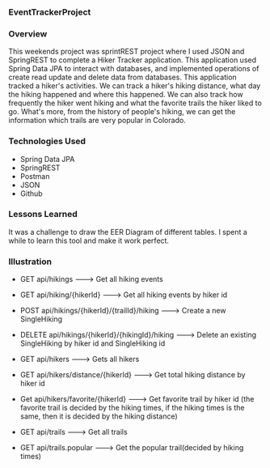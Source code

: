 ### EventTrackerProject

### Overview
This weekends project was sprintREST project where I used JSON and SpringREST to complete a Hiker Tracker application.
This application used Spring Data JPA to interact with databases, and implemented operations of create read update and delete data from databases.
This application tracked a hiker's activities. We can track a hiker's hiking distance, what day the hiking happened and where this happened. We can also track how frequently the hiker went hiking and what the favorite trails the hiker liked to go. What's more, from the history of people's hiking, we can get the information which trails are very popular in Colorado.

### Technologies Used
* Spring Data JPA
* SpringREST
* Postman
* JSON
* Github

### Lessons Learned
It was a challenge to draw the EER Diagram of different tables. I spent a while to learn this tool and make it work perfect.

### Illustration
* GET api/hikings   --->                                  Get all hiking events
* GET api/hiking/{hikerId}    --->                        Get all hiking events by hiker id
* POST api/hikings/{hikerId}/{trailId}/hiking --->        Create a new SingleHiking
* DELETE api/hikings/{hikerId}/{hikingId}/hiking  --->    Delete an existing SingleHiking by hiker id and SingleHiking id

* GET api/hikers              --->                        Gets all hikers
* GET api/hikers/distance/{hikerId}   --->                Get total hiking distance by hiker id
* Get api/hikers/favorite/{hikerId}   --->                Get favorite trail by hiker id
 (the favorite trail is decided by the hiking times, if the hiking times is the same, then it is decided by the hiking distance)

* GET api/trails       --->                               Get all trails
* GET api/trails.popular     --->                         Get the popular trail(decided by hiking times)
